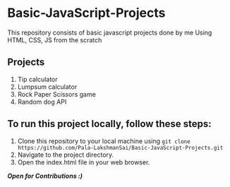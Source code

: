 # Basic-JavaScript-Projects
This repository consists of basic javascript projects done by me Using HTML, CSS, JS from the scratch

## Projects
1. Tip calculator
2. Lumpsum calculator
3. Rock Paper Scissors game
4. Random dog API

## To run this project locally, follow these steps:

1. Clone this repository to your local machine using `git clone https://github.com/Pala-LakshmanSai/Basic-JavaScript-Projects.git`
2. Navigate to the project directory.
3. Open the index.html file in your web browser.

 ***Open for Contributions :)***
  
